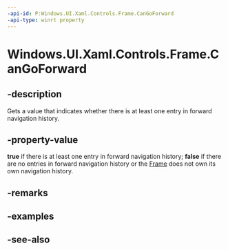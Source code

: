 ```yaml
---
-api-id: P:Windows.UI.Xaml.Controls.Frame.CanGoForward
-api-type: winrt property
---
```


<!-- Property syntax
public bool CanGoForward { get; }
-->

# Windows.UI.Xaml.Controls.Frame.CanGoForward

## -description
Gets a value that indicates whether there is at least one entry in forward navigation history.



## -property-value
**true** if there is at least one entry in forward navigation history; **false** if there are no entries in forward navigation history or the [Frame](frame.md) does not own its own navigation history.

## -remarks

## -examples

## -see-also
